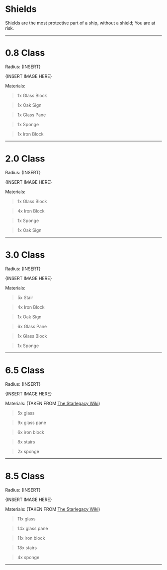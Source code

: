 # Shields
Shields are the most protective part of a ship, without a shield; You are at risk.

---
# 0.8 Class
Radius: {INSERT}

{INSERT IMAGE HERE}

Materials:
> 1x Glass Block

> 1x Oak Sign

> 1x Glass Pane

> 1x Sponge

> 1x Iron Block

---
# 2.0 Class
Radius: {INSERT}

{INSERT IMAGE HERE}

Materials:
> 1x Glass Block

> 4x Iron Block

> 1x Sponge

> 1x Oak Sign

---
# 3.0 Class
Radius: {INSERT}

{INSERT IMAGE HERE}

Materials:
> 5x Stair

> 4x Iron Block

> 1x Oak Sign

> 6x Glass Pane

> 1x Glass Block

> 1x Sponge

---
# 6.5 Class
Radius: {INSERT}

{INSERT IMAGE HERE}


Materials: (TAKEN FROM [The Starlegacy Wiki](https://github.com/StarLegacy/StarLegacy.Wiki/blob/master/starships/particle-shields.md))
> 5x glass

> 9x glass pane

> 6x iron block

> 8x stairs

> 2x sponge

---
# 8.5 Class
Radius: {INSERT}

{INSERT IMAGE HERE}

Materials: (TAKEN FROM [The Starlegacy Wiki](https://github.com/StarLegacy/StarLegacy.Wiki/blob/master/starships/particle-shields.md))
> 11x glass

> 14x glass pane

> 11x iron block

> 18x stairs

> 4x sponge

---
